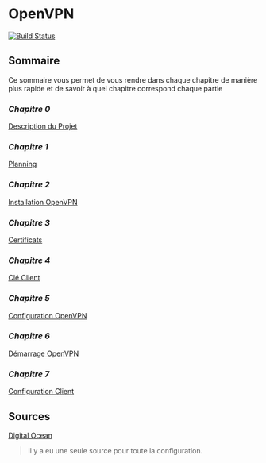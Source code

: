 # OpenVPN

[![Build Status](https://travis-ci.org/joemccann/dillinger.svg?branch=master)](https://travis-ci.org/joemccann/dillinger)

## Sommaire

Ce sommaire vous permet de vous rendre dans chaque chapitre de manière plus rapide et de savoir à quel chapitre correspond chaque partie

### _Chapitre 0_

[Description du Projet](https://github.com/x33lyS/VPN/tree/main/0_Description%20Projet)

### _Chapitre 1_

[Planning](https://github.com/x33lyS/VPN/tree/main/1_Planning)

### _Chapitre 2_

[Installation OpenVPN](https://github.com/x33lyS/VPN/tree/main/2_InstallationOpenVPN)

### _Chapitre 3_

[Certificats](https://github.com/x33lyS/VPN/tree/main/3_Certificat)

### _Chapitre 4_

[Clé Client](https://github.com/x33lyS/VPN/tree/main/4_Cl%C3%A9%20Client)

### _Chapitre 5_

[Configuration OpenVPN](https://github.com/x33lyS/VPN/tree/main/5_Configuration%20OpenVPN)

### _Chapitre 6_

[Démarrage OpenVPN](https://github.com/x33lyS/VPN/tree/main/6_D%C3%A9marrage%20OpenVPN)

### _Chapitre 7_

[Configuration Client](https://github.com/x33lyS/VPN/tree/main/7_Configuration%20Client)

## Sources

[Digital Ocean](https://www.digitalocean.com/community/tutorials/how-to-set-up-an-openvpn-server-on-ubuntu-18-04-fr)

>Il y a eu une seule source pour toute la configuration.
